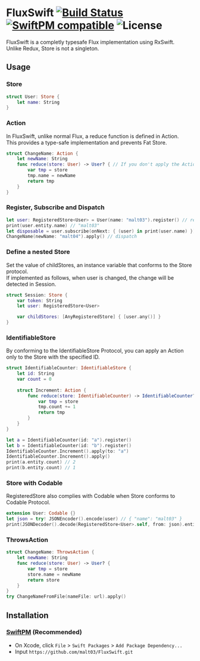 # FluxSwift [![Build Status](https://travis-ci.org/malt03/FluxSwift.svg?branch=master)](https://travis-ci.org/malt03/FluxSwift) [![SwiftPM compatible](https://img.shields.io/badge/SwiftPM-compatible-4BC51D.svg)](https://github.com/apple/swift-package-manager) ![License](https://img.shields.io/github/license/malt03/FluxSwift.svg)

FluxSwift is a completly typesafe Flux implementation using RxSwift.  
Unlike Redux, Store is not a singleton.

## Usage

### Store
```swift
struct User: Store {
    let name: String
}
```

### Action
In FluxSwift, unlike normal Flux, a reduce function is defined in Action.  
This provides a type-safe implementation and prevents Fat Store.

```swift
struct ChangeName: Action {
    let newName: String
    func reduce(store: User) -> User? { // If you don't apply the Action to the Store, you can return nil.
        var tmp = store
        tmp.name = newName
        return tmp
    }
}
```

### Register, Subscribe and Dispatch
```Swift
let user: RegisteredStore<User> = User(name: "malt03").register() // register the store to Dispatcher
print(user.entity.name) // "malt03"
let disposable = user.subscribe(onNext: { (user) in print(user.name) }) // subscribe
ChangeName(newName: "malt04").apply() // dispatch
```

### Define a nested Store
Set the value of childStores, an instance variable that conforms to the Store protocol.  
If implemented as follows, when user is changed, the change will be detected in Session.

```swift
struct Session: Store {
    var token: String
    let user: RegisteredStore<User>

    var childStores: [AnyRegisteredStore] { [user.any()] }
}
```

### IdentifiableStore
By conforming to the IdentifiableStore Protocol, you can apply an Action only to the Store with the specified ID.

```swift
struct IdentifiableCounter: IdentifiableStore {
    let id: String
    var count = 0
    
    struct Increment: Action {
        func reduce(store: IdentifiableCounter) -> IdentifiableCounter? {
            var tmp = store
            tmp.count += 1
            return tmp
        }
    }
}

let a = IdentifiableCounter(id: "a").register()
let b = IdentifiableCounter(id: "b").register()
IdentifiableCounter.Increment().apply(to: "a")
IdentifiableCounter.Increment().apply()
print(a.entity.count) // 2
print(b.entity.count) // 1
```

### Store with Codable
RegisteredStore also complies with Codable when Store conforms to Codable Protocol.

```swift
extension User: Codable {}
let json = try! JSONEncoder().encode(user) // { "name": "malt03" }
print(JSONDecoder().decode(RegisteredStore<User>.self, from: json).entity.name) // "malt03"
```

### ThrowsAction
```swift
struct ChangeName: ThrowsAction {
    let newName: String
    func reduce(store: User) -> User? {
        var tmp = store
        store.name = newName
        return store
    }
}
try ChangeNameFromFile(nameFile: url).apply()
```

## Installation

### [SwiftPM](https://github.com/apple/swift-package-manager) (Recommended)

- On Xcode, click `File` > `Swift Packages` > `Add Package Dependency...`
- Input `https://github.com/malt03/FluxSwift.git`
